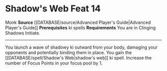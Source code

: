 ﻿---
feat: Shadow's Web
id: '1754'
level: '14'
name: Shadow's Web
prerequisite: ki spells
rarity: Common
requirement: You are in Clinging Shadows Initiate.
source: '[[DATABASE/source/Advanced Player''s Guide|Advanced Player''s Guide]]'
trait:
- '[[DATABASE/trait/Monk|Monk]]'
type: Feat

---
# Shadow's Web <span class="item-type">Feat 14</span>

<span class="item-trait">Monk</span>
**Source** [[DATABASE/source/Advanced Player's Guide|Advanced Player's Guide]] 
**Prerequisites** ki spells
**Requirements** You are in Clinging Shadows Initiate.

---
You launch a wave of shadowy ki outward from your body, damaging your opponents and potentially binding them in place. You gain the [[DATABASE/spell/Shadow's Web|shadow's web]] ki spell. Increase the number of Focus Points in your focus pool by 1.